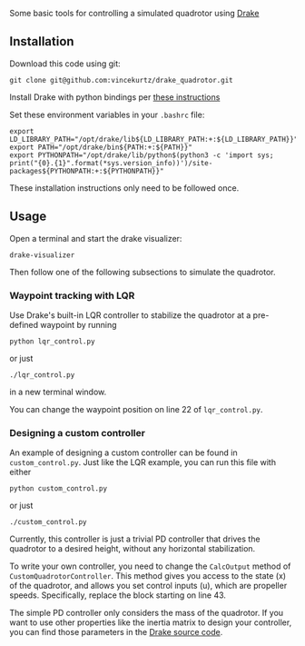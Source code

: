 Some basic tools for controlling a simulated quadrotor using [Drake](https://drake.mit.edu/)

## Installation

Download this code using git:
```
git clone git@github.com:vincekurtz/drake_quadrotor.git
```

Install Drake with python bindings per [these instructions](https://drake.mit.edu/installation.html)

Set these environment variables in your `.bashrc` file:
```
export LD_LIBRARY_PATH="/opt/drake/lib${LD_LIBRARY_PATH:+:${LD_LIBRARY_PATH}}"
export PATH="/opt/drake/bin${PATH:+:${PATH}}"
export PYTHONPATH="/opt/drake/lib/python$(python3 -c 'import sys; print("{0}.{1}".format(*sys.version_info))')/site-packages${PYTHONPATH:+:${PYTHONPATH}}"
```

These installation instructions only need to be followed once. 

## Usage

Open a terminal and start the drake visualizer:
```
drake-visualizer
```

Then follow one of the following subsections to simulate the quadrotor.

### Waypoint tracking with LQR

Use Drake's built-in LQR controller to stabilize the quadrotor at a pre-defined
waypoint by running
```
python lqr_control.py
```
or just
```
./lqr_control.py
```
in a new terminal window. 

You can change the waypoint position on line 22 of `lqr_control.py`.

### Designing a custom controller

An example of designing a custom controller can be found in `custom_control.py`. Just like the LQR example, you can run this file with either
```
python custom_control.py
```
or just
```
./custom_control.py
```

Currently, this controller is just a trivial PD controller that drives the quadrotor to a desired height, without any horizontal stabilization. 

To write your own controller, you need to change the `CalcOutput` method of `CustomQuadrotorController`. This method gives you access to the state (x) of the quadrotor, and allows you set control inputs (u), which are propeller speeds. Specifically, replace the block starting on line 43. 

The simple PD controller only considers the mass of the quadrotor. If you want to use other properties like the inertia matrix to design your controller, you can find those parameters in the [Drake source code](https://github.com/RobotLocomotion/drake/blob/master/examples/quadrotor/quadrotor_plant.cc).

